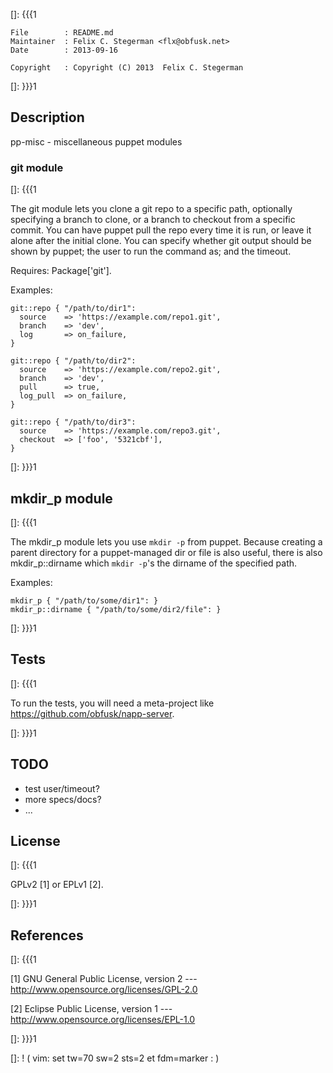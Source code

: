 []: {{{1

    File        : README.md
    Maintainer  : Felix C. Stegerman <flx@obfusk.net>
    Date        : 2013-09-16

    Copyright   : Copyright (C) 2013  Felix C. Stegerman

[]: }}}1

## Description

  pp-misc - miscellaneous puppet modules

### git module

[]: {{{1

  The git module lets you clone a git repo to a specific path,
  optionally specifying a branch to clone, or a branch to checkout
  from a specific commit.  You can have puppet pull the repo every
  time it is run, or leave it alone after the initial clone.  You can
  specify whether git output should be shown by puppet; the user to
  run the command as; and the timeout.

  Requires: Package['git'].

  Examples:

```puppet
git::repo { "/path/to/dir1":
  source    => 'https://example.com/repo1.git',
  branch    => 'dev',
  log       => on_failure,
}

git::repo { "/path/to/dir2":
  source    => 'https://example.com/repo2.git',
  branch    => 'dev',
  pull      => true,
  log_pull  => on_failure,
}

git::repo { "/path/to/dir3":
  source    => 'https://example.com/repo3.git',
  checkout  => ['foo', '5321cbf'],
}
```

[]: }}}1

## mkdir\_p module

[]: {{{1

  The mkdir_p module lets you use `mkdir -p` from puppet.  Because
  creating a parent directory for a puppet-managed dir or file is also
  useful, there is also mkdir_p::dirname which `mkdir -p`'s the
  dirname of the specified path.

  Examples:

```puppet
mkdir_p { "/path/to/some/dir1": }
mkdir_p::dirname { "/path/to/some/dir2/file": }
```

[]: }}}1

## Tests
[]: {{{1

  To run the tests, you will need a meta-project like
  https://github.com/obfusk/napp-server.

[]: }}}1

## TODO

  * test user/timeout?
  * more specs/docs?
  * ...

## License
[]: {{{1

  GPLv2 [1] or EPLv1 [2].

[]: }}}1

## References
[]: {{{1

  [1] GNU General Public License, version 2
  --- http://www.opensource.org/licenses/GPL-2.0

  [2] Eclipse Public License, version 1
  --- http://www.opensource.org/licenses/EPL-1.0

[]: }}}1

[]: ! ( vim: set tw=70 sw=2 sts=2 et fdm=marker : )
